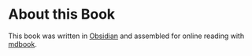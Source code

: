 # About this Book

This book was written in [Obsidian](https://obsidian.md/) and assembled for online reading with [mdbook](https://rust-lang.github.io/mdBook/).
